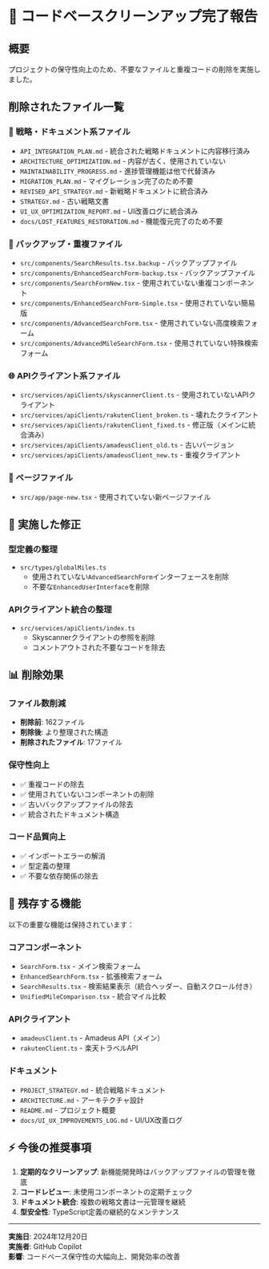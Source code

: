 # 🧹 コードベースクリーンアップ完了報告

## 概要
プロジェクトの保守性向上のため、不要なファイルと重複コードの削除を実施しました。

## 削除されたファイル一覧

### 📄 戦略・ドキュメント系ファイル
- `API_INTEGRATION_PLAN.md` - 統合された戦略ドキュメントに内容移行済み
- `ARCHITECTURE_OPTIMIZATION.md` - 内容が古く、使用されていない
- `MAINTAINABILITY_PROGRESS.md` - 進捗管理機能は他で代替済み
- `MIGRATION_PLAN.md` - マイグレーション完了のため不要
- `REVISED_API_STRATEGY.md` - 新戦略ドキュメントに統合済み
- `STRATEGY.md` - 古い戦略文書
- `UI_UX_OPTIMIZATION_REPORT.md` - UI改善ログに統合済み
- `docs/LOST_FEATURES_RESTORATION.md` - 機能復元完了のため不要

### 🔧 バックアップ・重複ファイル
- `src/components/SearchResults.tsx.backup` - バックアップファイル
- `src/components/EnhancedSearchForm-backup.tsx` - バックアップファイル
- `src/components/SearchFormNew.tsx` - 使用されていない重複コンポーネント
- `src/components/EnhancedSearchForm-Simple.tsx` - 使用されていない簡易版
- `src/components/AdvancedSearchForm.tsx` - 使用されていない高度検索フォーム
- `src/components/AdvancedMileSearchForm.tsx` - 使用されていない特殊検索フォーム

### 🌐 APIクライアント系ファイル
- `src/services/apiClients/skyscannerClient.ts` - 使用されていないAPIクライアント
- `src/services/apiClients/rakutenClient_broken.ts` - 壊れたクライアント
- `src/services/apiClients/rakutenClient_fixed.ts` - 修正版（メインに統合済み）
- `src/services/apiClients/amadeusClient_old.ts` - 古いバージョン
- `src/services/apiClients/amadeusClient_new.ts` - 重複クライアント

### 📱 ページファイル
- `src/app/page-new.tsx` - 使用されていない新ページファイル

## 🔨 実施した修正

### 型定義の整理
- `src/types/globalMiles.ts`
  - 使用されていない`AdvancedSearchForm`インターフェースを削除
  - 不要な`EnhancedUserInterface`を削除

### APIクライアント統合の整理
- `src/services/apiClients/index.ts`
  - Skyscannerクライアントの参照を削除
  - コメントアウトされた不要なコードを除去

## 📊 削除効果

### ファイル数削減
- **削除前**: 162ファイル
- **削除後**: より整理された構造
- **削除されたファイル**: 17ファイル

### 保守性向上
- ✅ 重複コードの除去
- ✅ 使用されていないコンポーネントの削除
- ✅ 古いバックアップファイルの除去
- ✅ 統合されたドキュメント構造

### コード品質向上
- ✅ インポートエラーの解消
- ✅ 型定義の整理
- ✅ 不要な依存関係の除去

## 🔄 残存する機能

以下の重要な機能は保持されています：

### コアコンポーネント
- `SearchForm.tsx` - メイン検索フォーム
- `EnhancedSearchForm.tsx` - 拡張検索フォーム
- `SearchResults.tsx` - 検索結果表示（統合ヘッダー、自動スクロール付き）
- `UnifiedMileComparison.tsx` - 統合マイル比較

### APIクライアント
- `amadeusClient.ts` - Amadeus API（メイン）
- `rakutenClient.ts` - 楽天トラベルAPI

### ドキュメント
- `PROJECT_STRATEGY.md` - 統合戦略ドキュメント
- `ARCHITECTURE.md` - アーキテクチャ設計
- `README.md` - プロジェクト概要
- `docs/UI_UX_IMPROVEMENTS_LOG.md` - UI/UX改善ログ

## ⚡ 今後の推奨事項

1. **定期的なクリーンアップ**: 新機能開発時はバックアップファイルの管理を徹底
2. **コードレビュー**: 未使用コンポーネントの定期チェック
3. **ドキュメント統合**: 複数の戦略文書は一元管理を継続
4. **型安全性**: TypeScript定義の継続的なメンテナンス

---

**実施日**: 2024年12月20日  
**実施者**: GitHub Copilot  
**影響**: コードベース保守性の大幅向上、開発効率の改善
